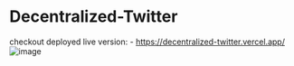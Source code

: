 # Decentralized-Twitter
checkout deployed live version: - https://decentralized-twitter.vercel.app/
![image](https://user-images.githubusercontent.com/66170027/165518121-6f8bdefb-9850-48e1-a68e-71f9c842c33d.png)
